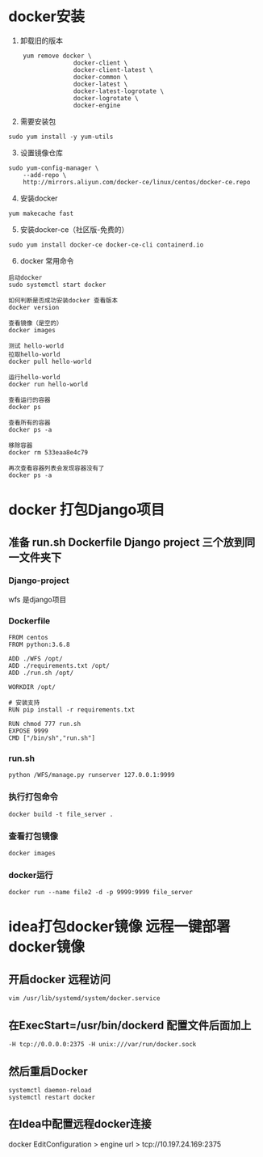 # docker安装
1. 卸载旧的版本 
```shell
    yum remove docker \
                  docker-client \
                  docker-client-latest \
                  docker-common \
                  docker-latest \
                  docker-latest-logrotate \
                  docker-logrotate \
                  docker-engine
```
2. 需要安装包
```shell
sudo yum install -y yum-utils
```
3. 设置镜像仓库
```shell
sudo yum-config-manager \
    --add-repo \
    http://mirrors.aliyun.com/docker-ce/linux/centos/docker-ce.repo
```
4. 安装docker
```shell
yum makecache fast
```
5. 安装docker-ce（社区版-免费的）
```shell
sudo yum install docker-ce docker-ce-cli containerd.io
```
6. docker 常用命令
```shell
启动docker
sudo systemctl start docker

如何判断是否成功安装docker 查看版本
docker version

查看镜像（是空的）
docker images

测试 hello-world
拉取hello-world
docker pull hello-world

运行hello-world
docker run hello-world

查看运行的容器
docker ps

查看所有的容器
docker ps -a

移除容器
docker rm 533eaa8e4c79

再次查看容器列表会发现容器没有了
docker ps -a
```

#  docker 打包Django项目

## 准备 run.sh  Dockerfile  Django project  三个放到同一文件夹下

### Django-project

wfs 是django项目

### Dockerfile  

```shell
FROM centos
FROM python:3.6.8

ADD ./WFS /opt/
ADD ./requirements.txt /opt/
ADD ./run.sh /opt/

WORKDIR /opt/

# 安装支持
RUN pip install -r requirements.txt

RUN chmod 777 run.sh
EXPOSE 9999
CMD ["/bin/sh","run.sh"]
```



### run.sh

```shell
python /WFS/manage.py runserver 127.0.0.1:9999
```

 ### 执行打包命令

```shell
docker build -t file_server .
```

### 查看打包镜像

```shell
docker images
```

### docker运行

```shell
docker run --name file2 -d -p 9999:9999 file_server
```



# idea打包docker镜像 远程一键部署docker镜像

## 开启docker 远程访问
```shell
vim /usr/lib/systemd/system/docker.service
```
## 在ExecStart=/usr/bin/dockerd 配置文件后面加上
```
-H tcp://0.0.0.0:2375 -H unix:///var/run/docker.sock
```
## 然后重启Docker
```shell
systemctl daemon-reload
systemctl restart docker
```
## 在Idea中配置远程docker连接
docker EditConfiguration > engine url > tcp://10.197.24.169:2375

